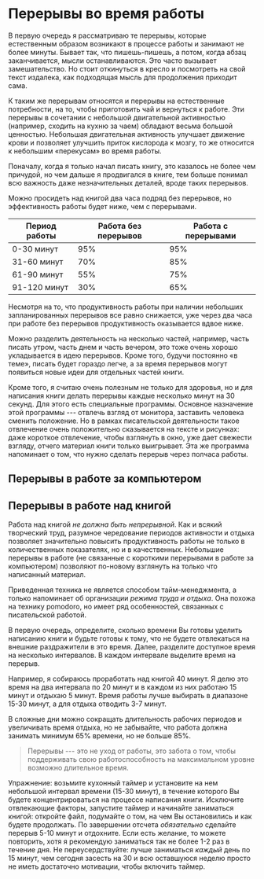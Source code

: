 
# Перерывы во время работы

В первую очередь я рассматриваю те перерывы, которые естественным
образом возникают в процессе работы и занимают не более минуты.
Бывает так, что пишешь-пишешь, а потом, когда абзац заканчивается,
мысли останавливаются.  Это часто вызывает замешательство.  Но стоит
откинуться в кресло и посмотреть на свой текст издалека, как
подходящая мысль для продолжения приходит сама.

К таким же перерывам относятся и перерывы на естественные потребности,
на то, чтобы приготовить чай и вернуться к работе.  Эти перерывы в
сочетании с небольшой двигательной активностью (например, сходить на
кухню за чаем) обладают весьма большой ценностью.  Небольшая
двигательная активность улучшает движение крови и позволяет улучшить
приток кислорода к мозгу, то же относится к небольшим «перекусам» во
время работы.

Поначалу, когда я только начал писать книгу, это казалось не более чем
причудой, но чем дальше я продвигался в книге, тем больше понимал всю
важность даже незначительных деталей, вроде таких перерывов.

Можно просидеть над книгой два часа подряд без перерывов, но
эффективность работы будет ниже, чем с перерывами.

| Период работы | Работа без перерывов | Работа с перерывами |
|----|----|----|
| 0-30 минут | 95% | 95% |
| 31-60 минут | 70% | 85% |
| 61-90 минут | 55% | 75% |
| 91-120 минут | 30% | 65% |

Несмотря на то, что продуктивность работы при наличии небольших
запланированных перерывов все равно снижается, уже через два часа при
работе без перерывов продуктивность оказывается вдвое ниже.

Можно разделить деятельность на несколько частей, например, часть
писать утром, часть днем и часть вечером, это тоже очень хорошо
укладывается в идею перерывов.  Кроме того, будучи постоянно
«в теме», писать будет гораздо легче, а за время перерывов могут
появиться новые идеи для отдельных частей книги.

Кроме того, я считаю очень полезным не только для здоровья, но и для
написания книги делать перерывы каждые несколько минут на 30 секунд.
Для этого есть специальные программы.  Основное назначение этой
программы --- отвлечь взгляд от монитора, заставить человека сменить
положение.  Но в рамках писательской деятельности такое отвлечение
очень положительно сказывается на тексте и рисунках: даже короткое
отвлечение, чтобы взглянуть в окно, уже дает свежести взгляду, отчего
материал книги только выигрывает.  Эта же программа напоминает о том,
что нужно сделать перерыв через полчаса работы.

## Перерывы в работе за компьютером



## Перерывы в работе над книгой

Работа над книгой *не должна быть непрерывной*.  Как и всякий
творческий труд, разумное чередование периодов активности и отдыха
позволяет значительно повысить продуктивность работы не только в
количественных показателях, но и в качественных.  Небольшие перерывы в
работе (не связанные с короткими перерывами в работе за компьютером)
позволяют по-новому взглянуть на только что написанный материал.

Приведенная техника не является способом тайм-менеджмента, а только
напоминает об организации *режима труда и отдыха*.  Она похожа на
технику pomodoro, но имеет ряд особенностей, связанных с писательской
работой.

В первую очередь, определите, сколько времени Вы готовы уделить
написанию книги и будьте готовы к тому, что не будете отвлекаться на
внешние раздражители в это время.  Далее, разделите доступное время на
несколько интервалов.  В каждом интервале выделите время на перерыв.

Например, я собираюсь проработать над книгой 40 минут.  Я делю это
время на два интервала по 20 минут и в каждом из них работаю 15 минут
и отдыхаю 5 минут.  Время работы лучше выбирать в диапазоне 15-30
минут, а для отдыха отводить 3-7 минут.

В сложные дни можно сокращать длительность рабочих периодов и
увеличивать время отдыха, но не забывайте, что работа должна занимать
минимум 65% времени, но не больше 85%.

> Перерывы --- это не уход от работы, это забота о том, чтобы
> поддерживать свою работоспособность на максимальном уровне возможно
> длительное время.

Упражнение: возьмите кухонный таймер и установите на нем небольшой
интервал времени (15-30 минут), в течение которого Вы будете
концентрироваться на процессе написания книги.  Исключите отвлекающие
факторы, запустите таймер и начинайте заниматься книгой: откройте
файл, подумайте о том, на чем Вы остановились и как будете продолжать.
По завершении отсчета *обязательно* сделайте перерыв 5-10 минут и
отдохните.  Если есть желание, то можете повторить, хотя я рекомендую
заниматься так не более 1-2 раз в течение дня.  Не переусердствуйте:
лучше заниматься *каждый* день по 15 минут, чем сегодня засесть на 30
и всю оставшуюся неделю просто не иметь достаточно мотивации, чтобы
включить таймер.
